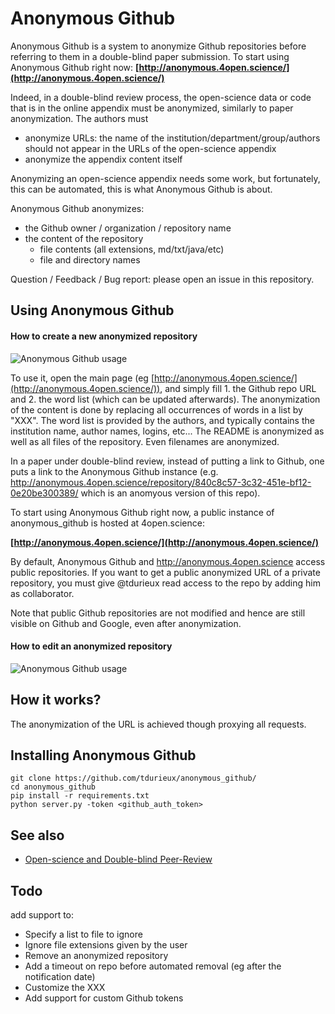 Anonymous Github
================

Anonymous Github is a system to anonymize Github repositories before referring to them in a double-blind paper submission.
To start using Anonymous Github right now: **[http://anonymous.4open.science/](http://anonymous.4open.science/)**

Indeed, in a double-blind review process, the open-science data or code that is in the online appendix must be anonymized, similarly to paper anonymization. The authors must

* anonymize URLs: the name of the institution/department/group/authors should not appear in the  URLs of the open-science appendix
* anonymize the appendix content itself

Anonymizing an open-science appendix needs some work, but fortunately, this can be automated, this is what Anonymous Github is about.

Anonymous Github anonymizes:
* the Github owner / organization / repository name
* the content of the repository
  * file contents (all extensions, md/txt/java/etc)
  * file and directory names

Question / Feedback / Bug report: please open an issue in this repository.

Using Anonymous Github
-----------------------


#### How to create a new anonymized repository
![Anonymous Github usage](https://user-images.githubusercontent.com/5577568/31989885-e1cecff0-b973-11e7-8e3d-a6ded2d1a8d5.gif)

To use it, open the main page (eg [http://anonymous.4open.science/](http://anonymous.4open.science/)), and simply fill 1. the Github repo URL and 2. the word list (which can be updated afterwards). 
The anonymization of the content is done by replacing all occurrences of words in a list by "XXX". 
The word list is provided by the authors, and typically contains the institution name, author names, logins, etc...
The README is anonymized as well as all files of the repository. Even filenames are anonymized. 

In a paper under double-blind review, instead of putting a link to Github, one puts a link to the Anonymous Github instance (e.g. 
<http://anonymous.4open.science/repository/840c8c57-3c32-451e-bf12-0e20be300389/> which is an anomyous version of this repo).

To start using Anonymous Github right now, a public instance of anonymous_github is hosted at 4open.science:

**[http://anonymous.4open.science/](http://anonymous.4open.science/)**

By default, Anonymous Github and http://anonymous.4open.science access public repositories. If you want to get a public anonymized URL of a private repository, you must give @tdurieux read access to the repo by adding him as collaborator.

Note that public Github repositories are  not modified and hence are still visible on Github and Google, even after anonymization.

#### How to edit an anonymized repository
![Anonymous Github usage](https://user-images.githubusercontent.com/5577568/31989888-e1e860c8-b973-11e7-8a45-b2dad401754d.gif)

How it works?
--------------

The anonymization of the URL is achieved though proxying all requests.

Installing Anonymous Github
----------------------------

```
git clone https://github.com/tdurieux/anonymous_github/
cd anonymous_github
pip install -r requirements.txt
python server.py -token <github_auth_token>
```

See also
--------

* [Open-science and Double-blind Peer-Review](http://www.monperrus.net/martin/open-science-double-blind)

Todo
----

add support to:

* Specify a list to file to ignore
* Ignore file extensions given by the user
* Remove an anonymized repository
* Add a timeout on repo before automated removal (eg after the notification date)
* Customize the XXX
* Add support for custom Github tokens

